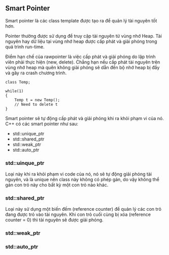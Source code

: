 ## Smart Pointer

Smart pointer là các class template được tạo ra để quản lý tài nguyên tốt hơn.

Pointer thường được sử dụng để truy cập tài nguyên từ vùng nhớ Heap. Tài nguyên hay dữ liệu tại vùng nhớ heap được cấp phát và giải phóng trong quá trình run-time.

Điểm hạn chế của rawpointer là việc cấp phát và giải phóng do lập trình viên phải thực hiện (new, delete). Chẳng hạn nếu cấp phát tài nguyên trên vùng nhớ heap mà quên không giải phóng sẽ dẫn đến bộ nhớ heap bị đầy và gây ra crash chương trình.

```
class Temp;

while(1)
{
	Temp t = new Temp();
	// Need to delete t
}
```

Smart pointer sẽ tự động cấp phát và giải phóng khi ra khỏi phạm vi của nó.
C++ có các smart pointer như sau:

- std::unique_ptr
- std::shared_ptr
- std::weak_ptr
- std::auto_ptr

### std::uinque_ptr

Loại này khi ra khỏi phạm vi code của nó, nó sẽ tự động giải phóng tài nguyên, và là unique nên class này không có phép gán, do vậy không thể gán con trỏ này cho bất kỳ một con trỏ nào khác.

### std::shared_ptr

Loại này sử dụng một biến đếm (reference counter) để quản lý các con trỏ đang được trỏ vào tài nguyên. Khi con trỏ cuối cùng bị xóa (reference counter = 0) thì tài nguyên sẽ được giải phóng.

### std::weak_ptr

### std::auto_ptr
